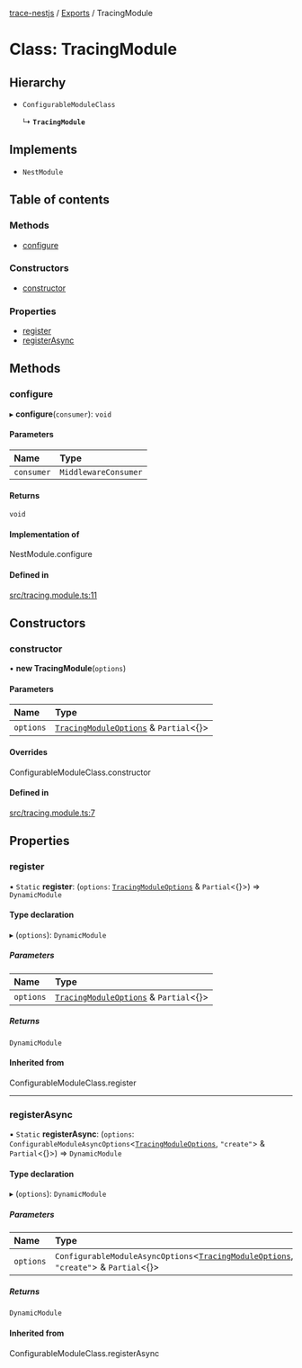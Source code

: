 [trace-nestjs](../README.md) / [Exports](../modules.md) / TracingModule

# Class: TracingModule

## Hierarchy

- `ConfigurableModuleClass`

  ↳ **`TracingModule`**

## Implements

- `NestModule`

## Table of contents

### Methods

- [configure](TracingModule.md#configure)

### Constructors

- [constructor](TracingModule.md#constructor)

### Properties

- [register](TracingModule.md#register)
- [registerAsync](TracingModule.md#registerasync)

## Methods

### configure

▸ **configure**(`consumer`): `void`

#### Parameters

| Name | Type |
| :------ | :------ |
| `consumer` | `MiddlewareConsumer` |

#### Returns

`void`

#### Implementation of

NestModule.configure

#### Defined in

[src/tracing.module.ts:11](https://github.com/igrek8/trace-nestjs/blob/83243c3/src/tracing.module.ts#L11)

## Constructors

### constructor

• **new TracingModule**(`options`)

#### Parameters

| Name | Type |
| :------ | :------ |
| `options` | [`TracingModuleOptions`](../interfaces/TracingModuleOptions.md) & `Partial`<{}\> |

#### Overrides

ConfigurableModuleClass.constructor

#### Defined in

[src/tracing.module.ts:7](https://github.com/igrek8/trace-nestjs/blob/83243c3/src/tracing.module.ts#L7)

## Properties

### register

▪ `Static` **register**: (`options`: [`TracingModuleOptions`](../interfaces/TracingModuleOptions.md) & `Partial`<{}\>) => `DynamicModule`

#### Type declaration

▸ (`options`): `DynamicModule`

##### Parameters

| Name | Type |
| :------ | :------ |
| `options` | [`TracingModuleOptions`](../interfaces/TracingModuleOptions.md) & `Partial`<{}\> |

##### Returns

`DynamicModule`

#### Inherited from

ConfigurableModuleClass.register

___

### registerAsync

▪ `Static` **registerAsync**: (`options`: `ConfigurableModuleAsyncOptions`<[`TracingModuleOptions`](../interfaces/TracingModuleOptions.md), ``"create"``\> & `Partial`<{}\>) => `DynamicModule`

#### Type declaration

▸ (`options`): `DynamicModule`

##### Parameters

| Name | Type |
| :------ | :------ |
| `options` | `ConfigurableModuleAsyncOptions`<[`TracingModuleOptions`](../interfaces/TracingModuleOptions.md), ``"create"``\> & `Partial`<{}\> |

##### Returns

`DynamicModule`

#### Inherited from

ConfigurableModuleClass.registerAsync
